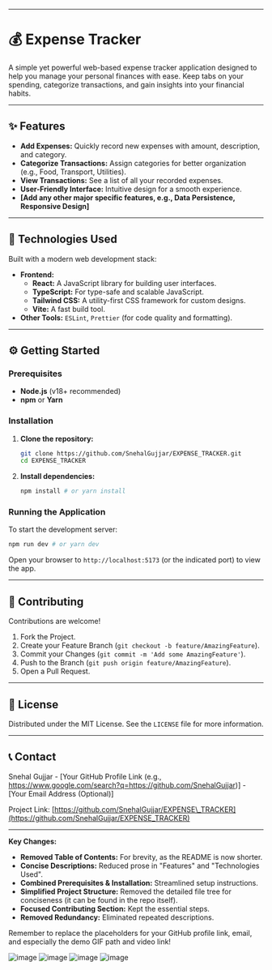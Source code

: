 
-----

# 💰 Expense Tracker

A simple yet powerful web-based expense tracker application designed to help you manage your personal finances with ease. Keep tabs on your spending, categorize transactions, and gain insights into your financial habits.

-----

## ✨ Features

  * **Add Expenses:** Quickly record new expenses with amount, description, and category.
  * **Categorize Transactions:** Assign categories for better organization (e.g., Food, Transport, Utilities).
  * **View Transactions:** See a list of all your recorded expenses.
  * **User-Friendly Interface:** Intuitive design for a smooth experience.
  * **[Add any other major specific features, e.g., Data Persistence, Responsive Design]**

-----

## 🚀 Technologies Used

Built with a modern web development stack:

  * **Frontend:**
      * **React:** A JavaScript library for building user interfaces.
      * **TypeScript:** For type-safe and scalable JavaScript.
      * **Tailwind CSS:** A utility-first CSS framework for custom designs.
      * **Vite:** A fast build tool.
  * **Other Tools:** `ESLint`, `Prettier` (for code quality and formatting).

-----

## ⚙️ Getting Started

### Prerequisites

  * **Node.js** (v18+ recommended)
  * **npm** or **Yarn**

### Installation

1.  **Clone the repository:**
    ```bash
    git clone https://github.com/SnehalGujjar/EXPENSE_TRACKER.git
    cd EXPENSE_TRACKER
    ```
2.  **Install dependencies:**
    ```bash
    npm install # or yarn install
    ```

### Running the Application

To start the development server:

```bash
npm run dev # or yarn dev
```

Open your browser to `http://localhost:5173` (or the indicated port) to view the app.

-----

## 🤝 Contributing

Contributions are welcome\!

1.  Fork the Project.
2.  Create your Feature Branch (`git checkout -b feature/AmazingFeature`).
3.  Commit your Changes (`git commit -m 'Add some AmazingFeature'`).
4.  Push to the Branch (`git push origin feature/AmazingFeature`).
5.  Open a Pull Request.

-----

## 📄 License

Distributed under the MIT License. See the `LICENSE` file for more information.

-----

## 📞 Contact

Snehal Gujjar - [Your GitHub Profile Link (e.g., https://www.google.com/search?q=https://github.com/SnehalGujjar)] - [Your Email Address (Optional)]

Project Link: [https://github.com/SnehalGujjar/EXPENSE\_TRACKER](https://github.com/SnehalGujjar/EXPENSE_TRACKER)

-----

**Key Changes:**

  * **Removed Table of Contents:** For brevity, as the README is now shorter.
  * **Concise Descriptions:** Reduced prose in "Features" and "Technologies Used".
  * **Combined Prerequisites & Installation:** Streamlined setup instructions.
  * **Simplified Project Structure:** Removed the detailed file tree for conciseness (it can be found in the repo itself).
  * **Focused Contributing Section:** Kept the essential steps.
  * **Removed Redundancy:** Eliminated repeated descriptions.

Remember to replace the placeholders for your GitHub profile link, email, and especially the demo GIF path and video link\!

![image](https://github.com/user-attachments/assets/f9b6518d-d2be-42f1-a02c-d00d76554d6a)
![image](https://github.com/user-attachments/assets/9c26198e-4327-4cda-ae84-2a3b403b1bcf)
![image](https://github.com/user-attachments/assets/c8962ab9-cd9d-446d-ae52-defe2cc4c674)
![image](https://github.com/user-attachments/assets/9ad94051-14ed-4681-91c2-9e07721bba49)

